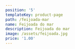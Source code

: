 ```yaml
---
position: '5'
templateKey: product-page
path: /feijoada-mar
name: Feijoada do mar
description: Feijoada do mar
image: /assets/feijoada.jpg
price: '1.00'
---
```


